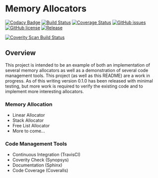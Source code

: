 # Memory Allocators
[![Codacy Badge](https://api.codacy.com/project/badge/Grade/4a0d9fba79e54da3af6d254157237959)](https://app.codacy.com/app/adam-stamand/memory-allocators?utm_source=github.com&utm_medium=referral&utm_content=adam-stamand/memory-allocators&utm_campaign=Badge_Grade_Dashboard)
[![Build Status](https://www.travis-ci.com/adam-stamand/memory-allocators.svg?branch=master)](https://www.travis-ci.com/adam-stamand/memory-allocators)
<a href='https://coveralls.io/github/adam-stamand/memory-allocators?branch=master'><img src='https://coveralls.io/repos/github/adam-stamand/memory-allocators/badge.svg?branch=master' alt='Coverage Status' /></a>
[![GitHub issues](https://img.shields.io/github/issues/adam-stamand/memory-allocators)](https://github.com/adam-stamand/memory-allocators/issues)
[![GitHub license](https://img.shields.io/github/license/adam-stamand/memory-allocators)](https://github.com/adam-stamand/memory-allocators/blob/master/LICENSE)
[![Release](https://img.shields.io/github/v/release/adam-stamand/memory-allocators.svg)](https://github.com/adam-stamand/memory-allocators/releases)

<a href="https://scan.coverity.com/projects/adam-stamand-memory-allocators">
  <img alt="Coverity Scan Build Status"
       src="https://img.shields.io/coverity/scan/18982.svg"/>
</a>

## Overview
This project is intended to be an example of both an implementation of several memory allocators as well as a demonstration of several code management tools. This project (as well as this README) are a work in progress. As of this writing version 0.1.0 has been released with minimal testing, but more work is required to verify the existing code and to implement more interesting allocators.

### Memory Allocation
* Linear Allocator
* Stack Allocator
* Free List Allocator
* More to come... 


### Code Management Tools
* Continuous Integration (TravisCI)
* Coverity Check (Synopsys)
* Documentation (Sphinx)
* Code Coverage (Coveralls)
